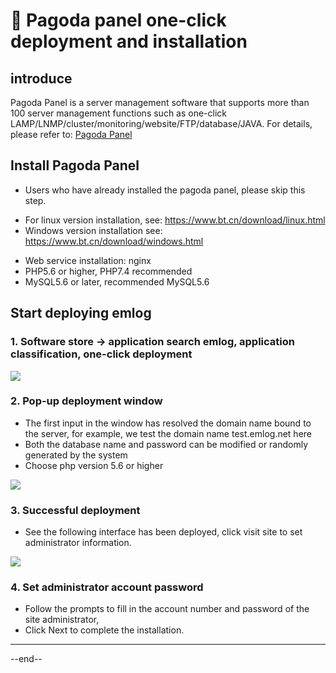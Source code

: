 # &#x1f964; Pagoda panel one-click deployment and installation

## introduce

Pagoda Panel is a server management software that supports more than 100 server management functions such as one-click LAMP/LNMP/cluster/monitoring/website/FTP/database/JAVA. For details, please refer to: [Pagoda Panel](https://www.bt.cn)

## Install Pagoda Panel

- Users who have already installed the pagoda panel, please skip this step.

* For linux version installation, see: https://www.bt.cn/download/linux.html
* Windows version installation see: https://www.bt.cn/download/windows.html

- Web service installation: nginx
- PHP5.6 or higher, PHP7.4 recommended
- MySQL5.6 or later, recommended MySQL5.6

## Start deploying emlog

### 1. Software store -> application search emlog, application classification, one-click deployment

[![](https://oss.emlog.net/img/bt1.png)](https://oss.emlog.net/img/bt1.png)

### 2. Pop-up deployment window

- The first input in the window has resolved the domain name bound to the server, for example, we test the domain name test.emlog.net here
- Both the database name and password can be modified or randomly generated by the system
- Choose php version 5.6 or higher

[![](https://oss.emlog.net/img/bt2.png)](https://oss.emlog.net/img/bt2.png)

### 3. Successful deployment

- See the following interface has been deployed, click visit site to set administrator information.

[![](https://oss.emlog.net/img/bt4.png)](https://oss.emlog.net/img/bt4.png)

### 4. Set administrator account password

- Follow the prompts to fill in the account number and password of the site administrator,
- Click Next to complete the installation.

---

--end--
